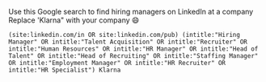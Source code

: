 Use this Google search to find hiring managers on LinkedIn at a company
Replace 'Klarna" with your company 😄

`(site:linkedin.com/in OR site:linkedin.com/pub) (intitle:"Hiring Manager" OR intitle:"Talent Acquisition" OR intitle:"Recruiter" OR intitle:"Human Resources" OR intitle:"HR Manager" OR intitle:"Head of Talent" OR intitle:"Head of Recruiting" OR intitle:"Staffing Manager" OR intitle:"Employment Manager" OR intitle:"HR Recruiter" OR intitle:"HR Specialist") Klarna`
